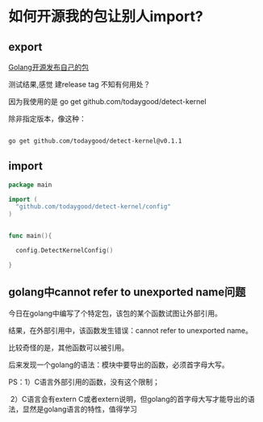 

# 如何开源我的包让别人import? 



## export 

[Golang开源发布自己的包](https://blog.csdn.net/mrkorbin/article/details/111032300?ops_request_misc=&request_id=&biz_id=102&utm_term=golang%25E5%258F%2591%25E5%25B8%2583%25E8%2587%25AA%25E5%25B7%25B1%25E7%259A%2584%25E5%258C%2585%25E8%25AE%25A9%25E5%2588%25AB%25E4%25BA%25BA%25E4%25BD%25BF%25E7%2594%25A8&utm_medium=distribute.pc_search_result.none-task-blog-2~all~sobaiduweb~default-1-111032300.first_rank_v2_pc_rank_v29)

测试结果,感觉 建release tag 不知有何用处？

因为我使用的是 go get github.com/todaygood/detect-kernel

 除非指定版本，像这种：

```bash

go get github.com/todaygood/detect-kernel@v0.1.1
```





## import 

```go
package main

import (
  "github.com/todaygood/detect-kernel/config"
)


func main(){

  config.DetectKernelConfig()

}

```









## golang中cannot refer to unexported name问题

今日在golang中编写了个特定包，该包的某个函数试图让外部引用。

结果，在外部引用中，该函数发生错误：cannot refer to unexported name。

比较奇怪的是，其他函数可以被引用。

后来发现一个golang的语法：模块中要导出的函数，必须首字母大写。

PS：1）C语言外部引用的函数，没有这个限制；

​        2）C语言会有extern C或者extern说明，但golang的首字母大写才能导出的语法，显然是golang语言的特性，值得学习 
